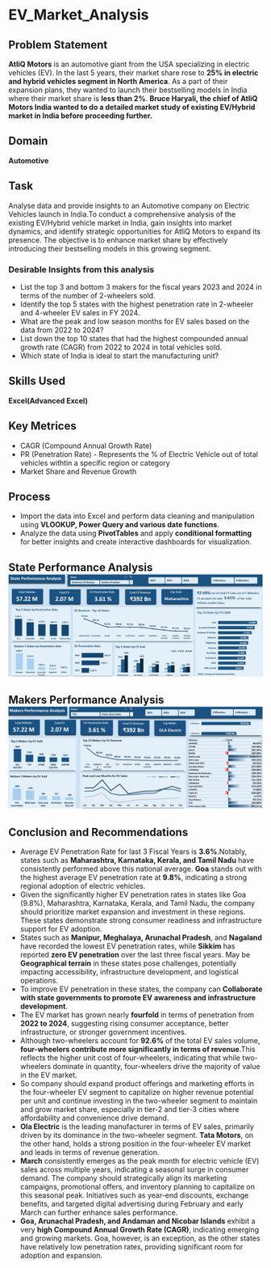 # EV_Market_Analysis

## Problem Statement
**AtliQ Motors** is an automotive giant from the USA specializing in electric vehicles (EV). In the last 5 years, their market share rose to **25% in electric and hybrid vehicles segment in North America**. As a part of their expansion plans, they wanted to launch their bestselling models in India where their market share is **less than 2%**. **Bruce Haryali, the chief of AtliQ Motors India wanted to do a detailed market study of existing EV/Hybrid market in India before proceeding further.** 

## Domain
**Automotive**

## Task
Analyse data and provide insights to an Automotive company on Electric Vehicles launch in India.To conduct a comprehensive analysis of the existing EV/Hybrid vehicle market in India, gain insights into market dynamics, and identify strategic opportunities for AtliQ Motors to expand its presence. The objective is to enhance market share by effectively introducing their bestselling models in this growing segment.
### Desirable Insights from this analysis
* List the top 3 and bottom 3 makers for the fiscal years 2023 and 2024 in terms of the number of 2-wheelers sold.
* Identify the top 5 states with the highest penetration rate in 2-wheeler and 4-wheeler EV sales in FY 2024.
* What are the peak and low season months for EV sales based on the data from 2022 to 2024?
* List down the top 10 states that had the highest compounded annual growth rate (CAGR) from 2022 to 2024 in total vehicles sold.
* Which state of India is ideal to start the manufacturing unit?

 ## Skills Used
 **Excel(Advanced Excel)**

 ## Key Metrices
 * CAGR (Compound Annual Growth Rate)
 * PR (Penetration Rate) - Represents the % of Electric Vehicle out of total vehicles withtin a specific region or category
 * Market Share and Revenue Growth

 ## Process
 * Import the data into Excel and perform data cleaning and manipulation using **VLOOKUP, Power Query and various date functions**.
 * Analyze the data using **PivotTables** and apply **conditional formatting** for better insights and create interactive dashboards for visualization.

 ## State Performance Analysis  ![](EV_State_db.jpg)

 ## Makers Performance Analysis ![](EV_Makers_db.jpg)

 ## Conclusion and Recommendations 
 * Average EV Penetration Rate for last 3 Fiscal Years is **3.6%**.Notably, states such as **Maharashtra, Karnataka, Kerala, and Tamil Nadu** have consistently performed above this national average. **Goa**
   stands out with the highest average EV penetration rate at **9.8%**, indicating a strong regional adoption of electric vehicles.
 * Given the significantly higher EV penetration rates in states like Goa (9.8%), Maharashtra, Karnataka, Kerala, and Tamil Nadu, the company should prioritize market expansion and investment in these regions. 
   These states demonstrate strong consumer readiness and infrastructure support for EV adoption.
 * States such as **Manipur, Meghalaya, Arunachal Pradesh**, and **Nagaland** have recorded the lowest EV penetration rates, while **Sikkim** has reported **zero EV penetration** over the last three fiscal years.
   May be **Geographical terrain** in these states pose challenges, potentially impacting accessibility, infrastructure development, and logistical operations.
 * To improve EV penetration in these states, the company can **Collaborate with state governments to promote EV awareness and infrastructure development**.
 * The EV market has grown nearly **fourfold** in terms of penetration from **2022 to 2024**, suggesting rising consumer acceptance, better infrastructure, or stronger government incentives.
 * Although two-wheelers account for **92.6%** of the total EV sales volume, **four-wheelers contribute more significantly in terms of revenue**.This reflects the higher unit cost of four-wheelers, indicating 
   that while two-wheelers dominate in quantity, four-wheelers drive the majority of value in the EV market.
 * So company should expand product offerings and marketing efforts in the four-wheeler EV segment to capitalize on higher revenue potential per unit and continue investing in the two-wheeler segment to maintain 
   and grow market share, especially in tier-2 and tier-3 cities where affordability and convenience drive demand.
 * **Ola Electric** is the leading manufacturer in terms of EV sales, primarily driven by its dominance in the two-wheeler segment. **Tata Motors**, on the other hand, holds a strong position in the four-wheeler 
   EV market and leads in terms of revenue generation.
 * **March** consistently emerges as the peak month for electric vehicle (EV) sales across multiple years, indicating a seasonal surge in consumer demand. The company should strategically align its marketing 
   campaigns, promotional offers, and inventory planning to capitalize on this seasonal peak. Initiatives such as year-end discounts, exchange benefits, and targeted digital advertising during February and early 
   March can further enhance sales performance.
 * **Goa, Arunachal Pradesh, and Andaman and Nicobar Islands** exhibit a very **high Compound Annual Growth Rate (CAGR)**, indicating emerging and growing markets. Goa, however, is an exception, as the other 
   states have relatively low penetration rates, providing significant room for adoption and expansion.


